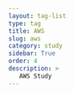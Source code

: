 ```yaml
---
layout: tag-list
type: tag
title: AWS
slug: aws
category: study
sidebar: True
order: 4
description: >
   AWS Study
---
```

